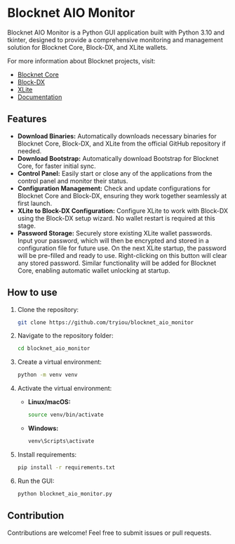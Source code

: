 
# Blocknet AIO Monitor

Blocknet AIO Monitor is a Python GUI application built with Python 3.10 and tkinter, designed to provide a comprehensive monitoring and management solution for Blocknet Core, Block-DX, and XLite wallets.

For more information about Blocknet projects, visit:
- [Blocknet Core](https://github.com/blocknetdx/blocknet)
- [Block-DX](https://github.com/blocknetdx/block-dx)
- [XLite](https://github.com/blocknetdx/xlite)
- [Documentation](https://docs.blocknet.org/)

## Features

- **Download Binaries:** Automatically downloads necessary binaries for Blocknet Core, Block-DX, and XLite from the official GitHub repository if needed.
- **Download Bootstrap:** Automatically download Bootstrap for Blocknet Core, for faster initial sync.
- **Control Panel:** Easily start or close any of the applications from the control panel and monitor their status.
- **Configuration Management:** Check and update configurations for Blocknet Core and Block-DX, ensuring they work together seamlessly at first launch.
- **XLite to Block-DX Configuration:** Configure XLite to work with Block-DX using the Block-DX setup wizard. No wallet restart is required at this stage.
- **Password Storage:** Securely store existing XLite wallet passwords. Input your password, which will then be encrypted and stored in a configuration file for future use.
 On the next XLite startup, the password will be pre-filled and ready to use.
 Right-clicking on this button will clear any stored password.
 Similar functionality will be added for Blocknet Core, enabling automatic wallet unlocking at startup.


## How to use 
1. Clone the repository:

   ```bash
   git clone https://github.com/tryiou/blocknet_aio_monitor
   ```

2. Navigate to the repository folder:

   ```bash
   cd blocknet_aio_monitor
   ```

3. Create a virtual environment:

   ```bash
   python -m venv venv
   ```

4. Activate the virtual environment:

   - **Linux/macOS:**

     ```bash
     source venv/bin/activate
     ```

   - **Windows:**

     ```bash
     venv\Scripts\activate
     ```

5. Install requirements:

   ```bash
   pip install -r requirements.txt
   ```

6. Run the GUI:

   ```bash
   python blocknet_aio_monitor.py
   ```

## Contribution

Contributions are welcome! Feel free to submit issues or pull requests.
